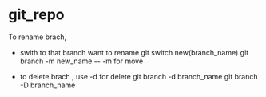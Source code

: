 # git_repo

To rename brach,
- swith to that branch want to rename
git switch new(branch_name)
git branch -m new_name -- -m for move

- to delete brach , use -d for delete
git branch -d branch_name
git branch -D branch_name